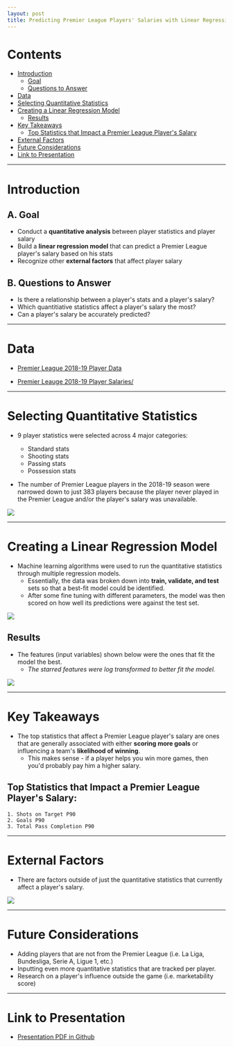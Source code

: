 ```yaml
---
layout: post
title: Predicting Premier League Players' Salaries with Linear Regression
---
```


# Contents

- [Introduction](#introduction)
  - [Goal](#goal)
  - [Questions to Answer](#questions-to-answer)
- [Data](#data)
- [Selecting Quantitative Statistics](#stats)
- [Creating a Linear Regression Model](#model)
  - [Results](#results)
- [Key Takeaways](#takeaway)
  - [Top Statistics that Impact a Premier League Player's Salary](#topstats)
- [External Factors](#external)
- [Future Considerations](#future)
- [Link to Presentation](#link)

-----

# Introduction <a name="introduction"></a>

## A. Goal <a name="goal"></a>
* Conduct a **quantitative analysis** between player statistics and player salary
* Build a **linear regression model** that can predict a Premier League player's salary based on his stats
* Recognize other **external factors** that affect player salary

## B. Questions to Answer <a name="questions-to-answer"></a>
* Is there a relationship between a player's stats and a player's salary?
* Which quantitiative statistics affect a player's salary the most?
* Can a player's salary be accurately predicted?

-----

# Data <a name="data"></a>
* <a href="https://fbref.com/en/comps/9/1889/2018-2019-Premier-League-Stats" target="_blank">Premier League 2018-19 Player Data</a><br/>

* <a href="https://www.spotrac.com/epl/" target="_blank">Premier Leauge 2018-19 Player Salaries/</a><br/>

-----

# Selecting Quantitative Statistics <a name="stats"></a>

* 9 player statistics were selected across 4 major categories:
	* Standard stats
	* Shooting stats
	* Passing stats
	* Possession stats

* The number of Premier League players in the 2018-19 season were narrowed down to just 383 players because the player never played in the Premier League and/or the player's salary was unavailable.

<img src="{{ site.url }}/images/premleaguestats.png">

-----

# Creating a Linear Regression Model <a name="model"></a>

* Machine learning algorithms were used to run the quantitative statistics through multiple regression models. <br/>
	* Essentially, the data was broken down into **train, validate, and test** sets so that a best-fit model could be identified.<br/>
	* After some fine tuning with different parameters, the model was then scored on how well its predictions were against the test set.

<img src="{{ site.url }}/images/crossvalidation.png">

## Results <a name="results"></a>

* The features (input variables) shown below were the ones that fit the model the best. 
	* *The starred features were log transformed to better fit the model.*

<img src="{{ site.url }}/images/coefindollar.png">

-----

# Key Takeaways <a name="takeaway"></a>

* The top statistics that affect a Premier League player's salary are ones that are generally associated with either **scoring more goals** or influencing a team's **likelihood of winning**. 
	* This makes sense - if a player helps you win more games, then you'd probably pay him a higher salary.

## Top Statistics that Impact a Premier League Player's Salary: <a name="topstats"></a>
	1. Shots on Target P90
	2. Goals P90
	3. Total Pass Completion P90

-----

# External Factors <a name="external"></a>

* There are factors outside of just the quantitative statistics that currently affect a player's salary. 

<img src="{{ site.url }}/images/externalfactors.png">

-----

# Future Considerations <a name="future"></a>

* Adding players that are not from the Premier League (i.e. La Liga, Bundesliga, Serie A, Ligue 1, etc.)
* Inputting even more quantitative statistics that are tracked per player.
* Research on a player's influence outside the game (i.e. marketability score)

-----

# Link to Presentation <a name="link"></a>
* <a href="https://github.com/eunchanity/davids_repo/tree/master/projects/project2_premierleague_salary/reports" target="_blank">Presentation PDF in Github</a><br/>